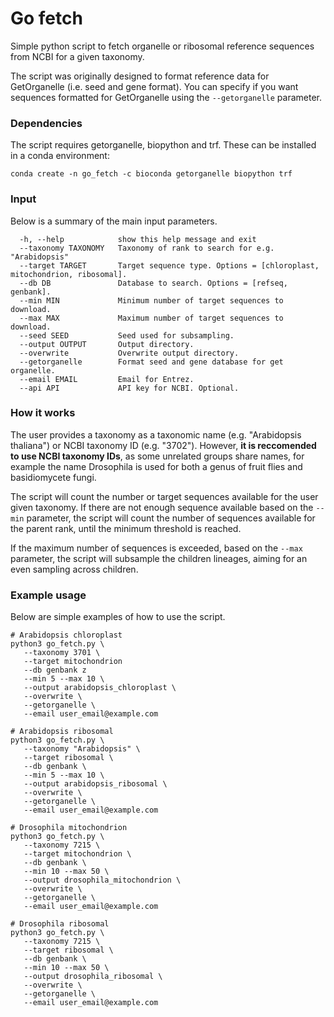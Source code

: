# Go fetch

Simple python script to fetch organelle or ribosomal reference sequences from NCBI for a given taxonomy. 

The script was originally designed to format reference data for GetOrganelle (i.e. seed and gene format). You can specify if you want sequences formatted for GetOrganelle using the `--getorganelle` parameter.

### Dependencies

The script requires getorganelle, biopython and trf. These can be installed in a conda environment:
```
conda create -n go_fetch -c bioconda getorganelle biopython trf
```

### Input

Below is a summary of the main input parameters.

```
  -h, --help            show this help message and exit
  --taxonomy TAXONOMY   Taxonomy of rank to search for e.g. "Arabidopsis"
  --target TARGET       Target sequence type. Options = [chloroplast, mitochondrion, ribosomal].
  --db DB               Database to search. Options = [refseq, genbank].
  --min MIN             Minimum number of target sequences to download.
  --max MAX             Maximum number of target sequences to download. 
  --seed SEED           Seed used for subsampling.
  --output OUTPUT       Output directory.
  --overwrite           Overwrite output directory.
  --getorganelle        Format seed and gene database for get organelle.
  --email EMAIL         Email for Entrez.
  --api API             API key for NCBI. Optional.
```

### How it works

The user provides a taxonomy as a taxonomic name (e.g. "Arabidopsis thaliana") or NCBI taxonomy ID (e.g. "3702"). However, **it is reccomended to use NCBI taxonomy IDs**, as some unrelated groups share names, for example the name Drosophila is used for both a genus of fruit flies and basidiomycete fungi. 

The script will count the number or target sequences available for the user given taxonomy. If there are not enough sequence available based on the `--min` parameter, the script will count the number of sequences available for the parent rank, until the minimum threshold is reached. 

If the maximum number of sequences is exceeded, based on the `--max` parameter, the script will subsample the children lineages, aiming for an even sampling across children. 

### Example usage

Below are simple examples of how to use the script. 
```
# Arabidopsis chloroplast
python3 go_fetch.py \
   --taxonomy 3701 \
   --target mitochondrion 
   --db genbank z
   --min 5 --max 10 \
   --output arabidopsis_chloroplast \
   --overwrite \
   --getorganelle \
   --email user_email@example.com

# Arabidopsis ribosomal
python3 go_fetch.py \
   --taxonomy "Arabidopsis" \
   --target ribosomal \
   --db genbank \
   --min 5 --max 10 \
   --output arabidopsis_ribosomal \
   --overwrite \
   --getorganelle \
   --email user_email@example.com

# Drosophila mitochondrion
python3 go_fetch.py \
   --taxonomy 7215 \
   --target mitochondrion \
   --db genbank \
   --min 10 --max 50 \
   --output drosophila_mitochondrion \
   --overwrite \
   --getorganelle \
   --email user_email@example.com

# Drosophila ribosomal
python3 go_fetch.py \
   --taxonomy 7215 \
   --target ribosomal \
   --db genbank \
   --min 10 --max 50 \
   --output drosophila_ribosomal \
   --overwrite \
   --getorganelle \
   --email user_email@example.com

```

